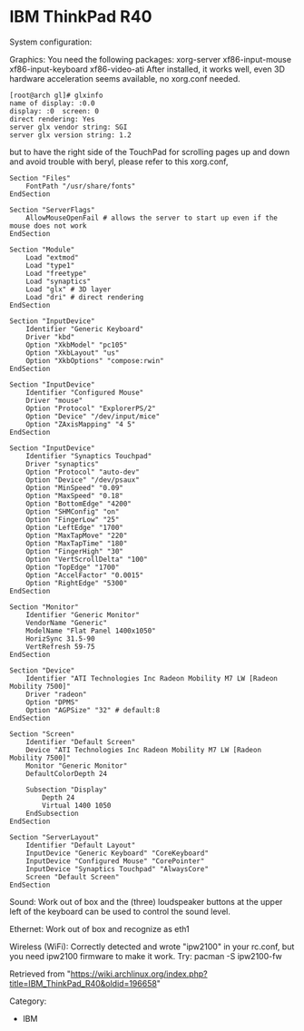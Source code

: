 IBM ThinkPad R40
================

System configuration:

Graphics: You need the following packages: xorg-server xf86-input-mouse
xf86-input-keyboard xf86-video-ati After installed, it works well, even
3D hardware acceleration seems available, no xorg.conf needed.

    [root@arch gl]# glxinfo 
    name of display: :0.0
    display: :0  screen: 0
    direct rendering: Yes
    server glx vendor string: SGI
    server glx version string: 1.2

but to have the right side of the TouchPad for scrolling pages up and
down and avoid trouble with beryl, please refer to this xorg.conf,

    Section "Files"
        FontPath "/usr/share/fonts"
    EndSection

    Section "ServerFlags"
        AllowMouseOpenFail # allows the server to start up even if the mouse does not work
    EndSection

    Section "Module"
        Load "extmod"
        Load "type1"
        Load "freetype"
        Load "synaptics"
        Load "glx" # 3D layer
        Load "dri" # direct rendering
    EndSection

    Section "InputDevice"
        Identifier "Generic Keyboard"
        Driver "kbd"
        Option "XkbModel" "pc105"
        Option "XkbLayout" "us"
        Option "XkbOptions" "compose:rwin"
    EndSection

    Section "InputDevice"
        Identifier "Configured Mouse"
        Driver "mouse"
        Option "Protocol" "ExplorerPS/2"
        Option "Device" "/dev/input/mice"
        Option "ZAxisMapping" "4 5"
    EndSection

    Section "InputDevice"
        Identifier "Synaptics Touchpad"
        Driver "synaptics"
        Option "Protocol" "auto-dev"
        Option "Device" "/dev/psaux"
        Option "MinSpeed" "0.09"
        Option "MaxSpeed" "0.18"
        Option "BottomEdge" "4200"
        Option "SHMConfig" "on"
        Option "FingerLow" "25"
        Option "LeftEdge" "1700"
        Option "MaxTapMove" "220"
        Option "MaxTapTime" "180"
        Option "FingerHigh" "30"
        Option "VertScrollDelta" "100"
        Option "TopEdge" "1700"
        Option "AccelFactor" "0.0015"
        Option "RightEdge" "5300"
    EndSection

    Section "Monitor"
        Identifier "Generic Monitor"
        VendorName "Generic"
        ModelName "Flat Panel 1400x1050"
        HorizSync 31.5-90
        VertRefresh 59-75
    EndSection

    Section "Device"
        Identifier "ATI Technologies Inc Radeon Mobility M7 LW [Radeon Mobility 7500]"
        Driver "radeon"
        Option "DPMS"
        Option "AGPSize" "32" # default:8
    EndSection

    Section "Screen"
        Identifier "Default Screen"
        Device "ATI Technologies Inc Radeon Mobility M7 LW [Radeon Mobility 7500]"
        Monitor "Generic Monitor"
        DefaultColorDepth 24
        
        Subsection "Display"
            Depth 24
            Virtual 1400 1050
        EndSubsection
    EndSection

    Section "ServerLayout"
        Identifier "Default Layout"
        InputDevice "Generic Keyboard" "CoreKeyboard"
        InputDevice "Configured Mouse" "CorePointer"
        InputDevice "Synaptics Touchpad" "AlwaysCore"
        Screen "Default Screen"
    EndSection

Sound: Work out of box and the (three) loudspeaker buttons at the upper
left of the keyboard can be used to control the sound level.

Ethernet: Work out of box and recognize as eth1

Wireless (WiFi): Correctly detected and wrote "ipw2100" in your rc.conf,
but you need ipw2100 firmware to make it work. Try: pacman -S ipw2100-fw

Retrieved from
"https://wiki.archlinux.org/index.php?title=IBM_ThinkPad_R40&oldid=196658"

Category:

-   IBM
